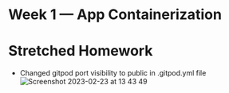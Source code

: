 # Week 1 — App Containerization

# Stretched Homework
  - Changed gitpod port visibility to public in .gitpod.yml file
    ![Screenshot 2023-02-23 at 13 43 49](https://user-images.githubusercontent.com/22412589/220924557-8c29c23d-fa55-4a3a-9c4b-f4830af1b478.png)
